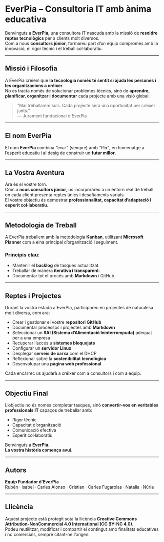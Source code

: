 # EverPia – Consultoria IT amb ànima educativa

Benvinguts a **EverPia**, una consultora IT nascuda amb la missió de **resoldre reptes tecnològics** per a clients molt diversos.  
Com a nous **consultors júnior**, formareu part d’un equip compromès amb la innovació, el rigor tècnic i el treball col·laboratiu.

---

## Missió i Filosofia

A EverPia creiem que **la tecnologia només té sentit si ajuda les persones i les organitzacions a créixer**.  
No es tracta només de solucionar problemes tècnics, sinó de **aprendre, planificar, organitzar i documentar** cada projecte amb una visió global.

> “Mai treballarem sols. Cada projecte serà una oportunitat per créixer junts.”  
> — Jurament fundacional d’EverPia

---

## El nom EverPia

El nom **EverPia** combina *“ever”* (sempre) amb *“Pia”*, en homenatge a l’esperit educatiu i al desig de construir un **futur millor**.

---

## La Vostra Aventura

Ara és el vostre torn.  
Com a **nous consultors júnior**, us incorporareu a un entorn real de treball on cada client presenta reptes únics i desafiaments variats.  
El vostre objectiu és demostrar **professionalitat, capacitat d’adaptació i esperit col·laboratiu**.

---

## Metodologia de Treball

A EverPia treballem amb la metodologia **Kanban**, utilitzant **Microsoft Planner** com a eina principal d’organització i seguiment.

### Principis clau:
- Mantenir el **backlog** de tasques actualitzat.
- Treballar de manera **iterativa i transparent**.
- Documentar tot el procés amb **Markdown** i GitHub.

---

##  Reptes i Projectes

Durant la vostra estada a EverPia, participareu en projectes de naturalesa molt diversa, com ara:

-  Crear i gestionar el vostre **repositori GitHub**  
-  Documentar processos i projectes amb **Markdown**
-  Seleccionar un **SAI (Sistema d’Alimentació Ininterrompuda)** adequat per a una empresa
-  Recuperar l’accés a **sistemes bloquejats**
-  Configurar un **servidor Linux**
-  Desplegar **serveis de xarxa** com el DHCP
-  Reflexionar sobre la **sostenibilitat tecnològica**
-  Desenvolupar una **pàgina web professional**

Cada encàrrec us ajudarà a créixer com a consultors i com a equip.

---

##  Objectiu Final

L’objectiu no és només completar tasques, sinó **convertir-vos en veritables professionals IT** capaços de treballar amb:
- Rigor tècnic  
- Capacitat d’organització  
- Comunicació efectiva  
- Esperit col·laboratiu  

Benvinguts a **EverPia**.  
**La vostra història comença avui.**

---

##  Autors

**Equip Fundador d’EverPia**  
Rubén · Isabel · Carles Alonso · Cristian · Carles Fugarolas · Natalia · Núria

---

##  Llicència

Aquest projecte està protegit sota la llicència **Creative Commons Attribution-NonCommercial 4.0 International (CC BY-NC 4.0)**.  
Podeu reutilitzar, modificar i compartir el contingut amb finalitats educatives i no comercials, sempre citant-ne l’origen.
